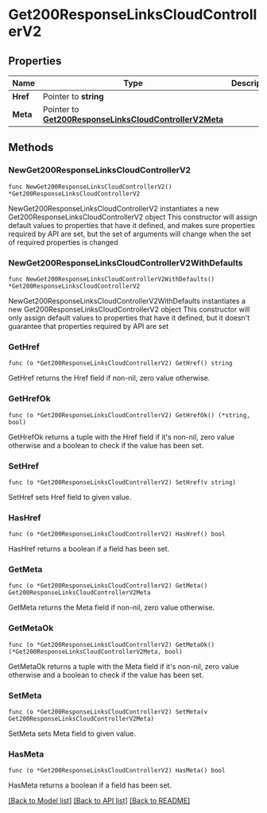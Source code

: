 # Get200ResponseLinksCloudControllerV2

## Properties

Name | Type | Description | Notes
------------ | ------------- | ------------- | -------------
**Href** | Pointer to **string** |  | [optional] 
**Meta** | Pointer to [**Get200ResponseLinksCloudControllerV2Meta**](Get200ResponseLinksCloudControllerV2Meta.md) |  | [optional] 

## Methods

### NewGet200ResponseLinksCloudControllerV2

`func NewGet200ResponseLinksCloudControllerV2() *Get200ResponseLinksCloudControllerV2`

NewGet200ResponseLinksCloudControllerV2 instantiates a new Get200ResponseLinksCloudControllerV2 object
This constructor will assign default values to properties that have it defined,
and makes sure properties required by API are set, but the set of arguments
will change when the set of required properties is changed

### NewGet200ResponseLinksCloudControllerV2WithDefaults

`func NewGet200ResponseLinksCloudControllerV2WithDefaults() *Get200ResponseLinksCloudControllerV2`

NewGet200ResponseLinksCloudControllerV2WithDefaults instantiates a new Get200ResponseLinksCloudControllerV2 object
This constructor will only assign default values to properties that have it defined,
but it doesn't guarantee that properties required by API are set

### GetHref

`func (o *Get200ResponseLinksCloudControllerV2) GetHref() string`

GetHref returns the Href field if non-nil, zero value otherwise.

### GetHrefOk

`func (o *Get200ResponseLinksCloudControllerV2) GetHrefOk() (*string, bool)`

GetHrefOk returns a tuple with the Href field if it's non-nil, zero value otherwise
and a boolean to check if the value has been set.

### SetHref

`func (o *Get200ResponseLinksCloudControllerV2) SetHref(v string)`

SetHref sets Href field to given value.

### HasHref

`func (o *Get200ResponseLinksCloudControllerV2) HasHref() bool`

HasHref returns a boolean if a field has been set.

### GetMeta

`func (o *Get200ResponseLinksCloudControllerV2) GetMeta() Get200ResponseLinksCloudControllerV2Meta`

GetMeta returns the Meta field if non-nil, zero value otherwise.

### GetMetaOk

`func (o *Get200ResponseLinksCloudControllerV2) GetMetaOk() (*Get200ResponseLinksCloudControllerV2Meta, bool)`

GetMetaOk returns a tuple with the Meta field if it's non-nil, zero value otherwise
and a boolean to check if the value has been set.

### SetMeta

`func (o *Get200ResponseLinksCloudControllerV2) SetMeta(v Get200ResponseLinksCloudControllerV2Meta)`

SetMeta sets Meta field to given value.

### HasMeta

`func (o *Get200ResponseLinksCloudControllerV2) HasMeta() bool`

HasMeta returns a boolean if a field has been set.


[[Back to Model list]](../README.md#documentation-for-models) [[Back to API list]](../README.md#documentation-for-api-endpoints) [[Back to README]](../README.md)


